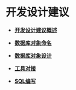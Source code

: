 # 开发设计建议

-   **[开发设计建议概述](开发设计建议概述.md)**

-   **[数据库对象命名](数据库对象命名.md)**

-   **[数据库对象设计](数据库对象设计.md)**

-   **[工具对接](工具对接.md)**

-   **[SQL编写](SQL编写.md)**
